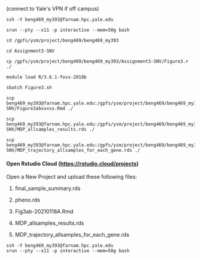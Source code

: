 (connect to Yale's VPN if off campus)
```
ssh -Y beng469_my393@farnam.hpc.yale.edu

srun --pty --x11 -p interactive --mem=50g bash

cd /gpfs/ysm/project/beng469/beng469_my393

cd Assignment3-SNV

cp /gpfs/ysm/project/beng469/beng469_my393/Assignment3-SNV/Figure3.r ./

module load R/3.6.1-foss-2018b

sbatch Figure3.sh
```

```
scp beng469_my393@farnam.hpc.yale.edu:/gpfs/ysm/project/beng469/beng469_my393/Assignment3-SNV/Figure3abxxxxx.Rmd ./

scp beng469_my393@farnam.hpc.yale.edu:/gpfs/ysm/project/beng469/beng469_my393/Assignment3-SNV/MDP_allsamples_results.rds ./

scp beng469_my393@farnam.hpc.yale.edu:/gpfs/ysm/project/beng469/beng469_my393/Assignment3-SNV/MDP_trajectory_allsamples_for_each_gene.rds ./
```

#### Open Rstudio Cloud (https://rstudio.cloud/projects)

Open a New Project and upload these following files: 
1. final_sample_summary.rds 
2. pheno.rds

3. Fig3ab-20210118A.Rmd  
4. MDP_allsamples_results.rds
5. MDP_trajectory_allsamples_for_each_gene.rds

```
ssh -Y beng469_my393@farnam.hpc.yale.edu
srun --pty --x11 -p interactive --mem=50g bash
```


